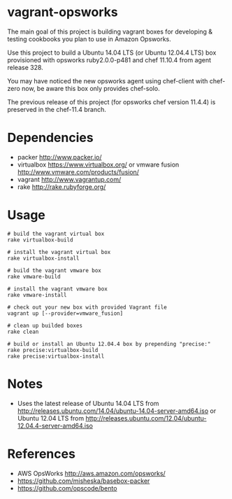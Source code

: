 # vagrant-opsworks

The main goal of this project is building vagrant boxes for developing & testing cookbooks you plan to use in Amazon Opsworks.

Use this project to build a Ubuntu 14.04 LTS (or Ubuntu 12.04.4 LTS) box provisioned with opsworks ruby2.0.0-p481 and chef 11.10.4 from agent release 328.

You may have noticed the new opsworks agent using chef-client with chef-zero now, be aware this box only provides chef-solo.

The previous release of this project (for opsworks chef version 11.4.4) is preserved in the chef-11.4 branch.

# Dependencies

* packer http://www.packer.io/
* virtualbox https://www.virtualbox.org/ or vmware fusion http://www.vmware.com/products/fusion/
* vagrant http://www.vagrantup.com/
* rake http://rake.rubyforge.org/

# Usage

    # build the vagrant virtual box
    rake virtualbox-build

    # install the vagrant virtual box
    rake virtualbox-install

    # build the vagrant vmware box
    rake vmware-build

    # install the vagrant vmware box
    rake vmware-install

    # check out your new box with provided Vagrant file
    vagrant up [--provider=vmware_fusion]

    # clean up builded boxes
    rake clean

    # build or install an Ubuntu 12.04.4 box by prepending "precise:"
    rake precise:virtualbox-build
    rake precise:virtualbox-install

# Notes

* Uses the latest release of Ubuntu 14.04 LTS from http://releases.ubuntu.com/14.04/ubuntu-14.04-server-amd64.iso or Ubuntu 12.04 LTS from http://releases.ubuntu.com/12.04/ubuntu-12.04.4-server-amd64.iso

# References
* AWS OpsWorks http://aws.amazon.com/opsworks/
* https://github.com/misheska/basebox-packer
* https://github.com/opscode/bento
